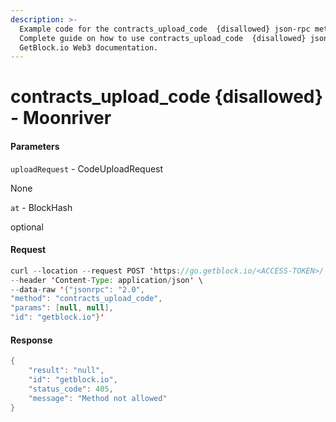 ```yaml
---
description: >-
  Example code for the contracts_upload_code  {disallowed} json-rpc method.
  Сomplete guide on how to use contracts_upload_code  {disallowed} json-rpc in
  GetBlock.io Web3 documentation.
---
```


# contracts\_upload\_code {disallowed} - Moonriver

#### Parameters

`uploadRequest` - CodeUploadRequest

None

`at` - BlockHash

optional

#### Request

```java
curl --location --request POST 'https://go.getblock.io/<ACCESS-TOKEN>/' \
--header 'Content-Type: application/json' \ 
--data-raw '{"jsonrpc": "2.0",
"method": "contracts_upload_code",
"params": [null, null],
"id": "getblock.io"}'
```

#### Response

```java
{
    "result": "null",
    "id": "getblock.io",
    "status_code": 405,
    "message": "Method not allowed"
}
```
